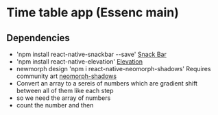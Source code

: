 # Time table app (Essenc main)
## Dependencies
- 'npm install react-native-snackbar --save'  [Snack Bar](https://www.npmjs.com/package/react-native-snackbar)
- 'npm install react-native-elevation' [Elevation](https://www.npmjs.com/package/react-native-elevation)
- newmorph design 'npm i react-native-neomorph-shadows' Requires community art [neomorph-shadows](https://www.npmjs.com/package/react-native-neomorph-shadows)
- Convert an array to a sereis of numbers which are gradient shift between all of them like each step
- so we need the array of numbers 
- count the number and then 